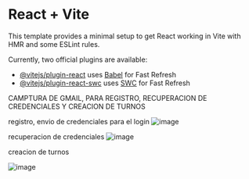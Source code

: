 # React + Vite

This template provides a minimal setup to get React working in Vite with HMR and some ESLint rules.

Currently, two official plugins are available:

- [@vitejs/plugin-react](https://github.com/vitejs/vite-plugin-react/blob/main/packages/plugin-react/README.md) uses [Babel](https://babeljs.io/) for Fast Refresh
- [@vitejs/plugin-react-swc](https://github.com/vitejs/vite-plugin-react-swc) uses [SWC](https://swc.rs/) for Fast Refresh



CAMPTURA DE GMAIL, PARA REGISTRO, RECUPERACION DE CREDENCIALES Y CREACION DE TURNOS

registro, envio de credenciales para el login
![image](https://github.com/pi-rym/PM3-alejosaez/assets/139475797/0a379ed8-e5d7-41ea-9202-3a05f0a80606)


recuperacion de credenciales
![image](https://github.com/pi-rym/PM3-alejosaez/assets/139475797/11f9f502-37b2-4aaa-aad9-c11cf7bdcd4a)

creacion de turnos

![image](https://github.com/pi-rym/PM3-alejosaez/assets/139475797/7646364e-d783-4089-84e7-55a3811903c1)


